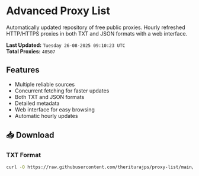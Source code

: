 # Advanced Proxy List

Automatically updated repository of free public proxies. Hourly refreshed HTTP/HTTPS proxies in both TXT and JSON formats with a web interface.

**Last Updated:** `Tuesday 26-08-2025 09:10:23 UTC`  
**Total Proxies:** `40507`

## Features
- Multiple reliable sources
- Concurrent fetching for faster updates
- Both TXT and JSON formats
- Detailed metadata
- Web interface for easy browsing
- Automatic hourly updates

## 📥 Download

### TXT Format
```bash
curl -O https://raw.githubusercontent.com/theriturajps/proxy-list/main/proxies.txt
